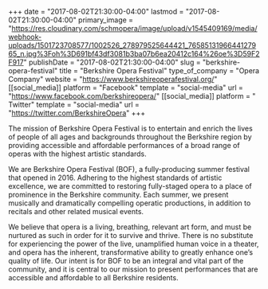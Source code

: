 +++
date = "2017-08-02T21:30:00-04:00"
lastmod = "2017-08-02T21:30:00-04:00"
primary_image = "https://res.cloudinary.com/schmopera/image/upload/v1545409169/media/webhook-uploads/1501723708577/1002526_278979525644421_7658513196644127965_n.jpg%3Foh%3D691bf43df3081b3ba07b6ea20412c164%26oe%3D59F2F917"
publishDate = "2017-08-02T21:30:00-04:00"
slug = "berkshire-opera-festival"
title = "Berkshire Opera Festival"
type_of_company = "Opera Company"
website = "https://www.berkshireoperafestival.org/"
[[social_media]]
platform = "Facebook"
template = "social-media"
url = "https://www.facebook.com/berkshireopera/"
[[social_media]]
platform = " Twitter"
template = "social-media"
url = "https://twitter.com/BerkshireOpera"
+++

The mission of Berkshire Opera Festival is to entertain and enrich the lives of people of all ages and backgrounds throughout the Berkshire region by providing accessible and affordable performances of a broad range of operas with the highest artistic standards.

We are Berkshire Opera Festival (BOF), a fully-producing summer festival that opened in 2016. Adhering to the highest standards of artistic excellence, we are committed to restoring fully-staged opera to a place of prominence in the Berkshire community.  Each summer, we present musically and dramatically compelling operatic productions, in addition to recitals and other related musical events.
 
We believe that opera is a living, breathing, relevant art form, and must be nurtured as such in order for it to survive and thrive.  There is no substitute for experiencing the power of the live, unamplified human voice in a theater, and opera has the inherent, transformative ability to greatly enhance one’s quality of life.  Our intent is for BOF to be an integral and vital part of the community, and it is central to our mission to present performances that are accessible and affordable to all Berkshire residents.
